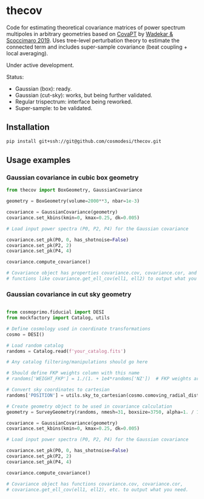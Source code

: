 # thecov

Code for estimating theoretical covariance matrices of power spectrum multipoles in arbitrary geometries based on [CovaPT](https://github.com/JayWadekar/CovaPT/) by [Wadekar & Scoccimaro 2019](http://arxiv.org/abs/1910.02914). Uses tree-level perturbation theory to estimate the connected term and includes super-sample covariance (beat coupling + local averaging).

Under active development.

Status:

- Gaussian (box): ready.
- Gaussian (cut-sky): works, but being further validated.
- Regular trispectrum: interface being reworked.
- Super-sample: to be validated.

## Installation

```sh
pip install git+ssh://git@github.com/cosmodesi/thecov.git
```
## Usage examples

### Gaussian covariance in cubic box geometry

```python
from thecov import BoxGeometry, GaussianCovariance

geometry = BoxGeometry(volume=2000**3, nbar=1e-3)

covariance = GaussianCovariance(geometry)
covariance.set_kbins(kmin=0, kmax=0.25, dk=0.005)

# Load input power spectra (P0, P2, P4) for the Gaussian covariance

covariance.set_pk(P0, 0, has_shotnoise=False)
covariance.set_pk(P2, 2)
covariance.set_pk(P4, 4)

covariance.compute_covariance()

# Covariance object has properties covariance.cov, covariance.cor, and
# functions like covariance.get_ell_cov(ell1, ell2) to output what you need.
```

### Gaussian covariance in cut sky geometry

```python

from cosmoprimo.fiducial import DESI
from mockfactory import Catalog, utils

# Define cosmology used in coordinate transformations
cosmo = DESI()

# Load random catalog
randoms = Catalog.read(f'your_catalog.fits')

# Any catalog filtering/manipulations should go here

# Should define FKP weights column with this name
# randoms['WEIGHT_FKP'] = 1./(1. + 1e4*randoms['NZ'])  # FKP weights are optional

# Convert sky coordinates to cartesian
randoms['POSITION'] = utils.sky_to_cartesian(cosmo.comoving_radial_distance(randoms['Z']), randoms['RA'], randoms['DEC'], degree=Truee)

# Create geometry object to be used in covariance calculation
geometry = SurveyGeometry(randoms, nmesh=31, boxsize=3750, alpha=1. / 10.)

covariance = GaussianCovariance(geometry)
covariance.set_kbins(kmin=0, kmax=0.25, dk=0.005)

# Load input power spectra (P0, P2, P4) for the Gaussian covariance

covariance.set_pk(P0, 0, has_shotnoise=False)
covariance.set_pk(P2, 2)
covariance.set_pk(P4, 4)

covariance.compute_covariance()

# Covariance object has functions covariance.cov, covariance.cor,
# covariance.get_ell_cov(ell1, ell2), etc. to output what you need.
```
